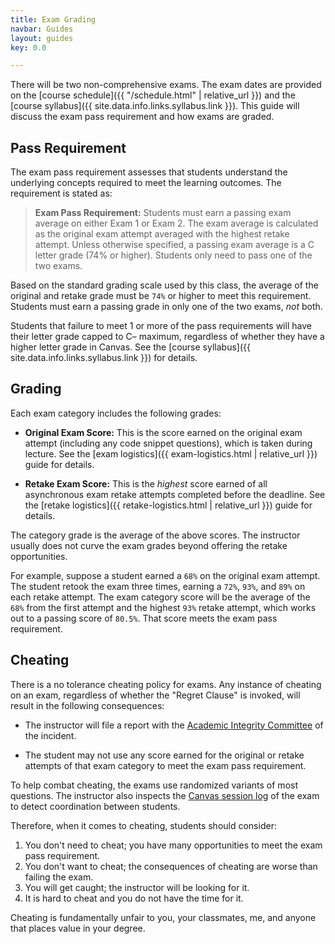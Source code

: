 ```yaml
---
title: Exam Grading
navbar: Guides
layout: guides
key: 0.0

---
```


There will be two non-comprehensive exams. The exam dates are provided on the [course schedule]({{ "/schedule.html" | relative_url }}) and the [course syllabus]({{ site.data.info.links.syllabus.link }}). This guide will discuss the exam pass requirement and how exams are graded.

## Pass Requirement

The exam pass requirement assesses that students understand the underlying concepts required to meet the learning outcomes. The requirement is stated as:

> **Exam Pass Requirement:** Students must earn a passing exam average on either Exam 1 or Exam 2. The exam average is calculated as the original exam attempt averaged with the highest retake attempt. Unless otherwise specified, a passing exam average is a C letter grade (74% or higher). Students only need to pass one of the two exams.

Based on the standard grading scale used by this class, the average of the original and retake grade must be `74%` or higher to meet this requirement. Students must earn a passing grade in only one of the two exams, *not* both.

Students that failure to meet 1 or more of the pass requirements will have their letter grade capped to C– maximum, regardless of whether they have a higher letter grade in Canvas. See the [course syllabus]({{ site.data.info.links.syllabus.link }}) for details.

## Grading

Each exam category includes the following grades:

  - **Original Exam Score:** This is the score earned on the original exam attempt (including any code snippet questions), which is taken during lecture. See the [exam logistics]({{ exam-logistics.html | relative_url }}) guide for details.

  - **Retake Exam Score:** This is the *highest* score earned of all asynchronous exam retake attempts completed before the deadline.  See the [retake logistics]({{ retake-logistics.html | relative_url }}) guide for details.

The category grade is the average of the above scores. The instructor usually does not curve the exam grades beyond offering the retake opportunities.

For example, suppose a student earned a `68%` on the original exam attempt. The student retook the exam three times, earning a `72%`, `93%`, and `89%` on each retake attempt. The exam category score will be the average of the `68%` from the first attempt and the highest `93%` retake attempt, which works out to a passing score of `80.5%`. That score meets the exam pass requirement.

## Cheating

There is a no tolerance cheating policy for exams. Any instance of cheating on an exam, regardless of whether the "Regret Clause" is invoked, will result in the following consequences:

  - The instructor will file a report with the [Academic Integrity Committee](https://myusf.usfca.edu/academic-integrity) of the incident.

  - The student may not use any score earned for the original or retake attempts of that exam category to meet the exam pass requirement.

To help combat cheating, the exams use randomized variants of most questions. The instructor also inspects the [Canvas session log](https://community.canvaslms.com/t5/Instructor-Guide/How-do-I-view-a-quiz-log-for-a-student/ta-p/580) of the exam to detect coordination between students.

Therefore, when it comes to cheating, students should consider:

  1. You don't need to cheat; you have many opportunities to meet the exam pass requirement.
  1. You don't want to cheat; the consequences of cheating are worse than failing the exam.
  1. You will get caught; the instructor will be looking for it.
  1. It is hard to cheat and you do not have the time for it.

Cheating is fundamentally unfair to you, your classmates, me, and anyone that places value in your degree.

